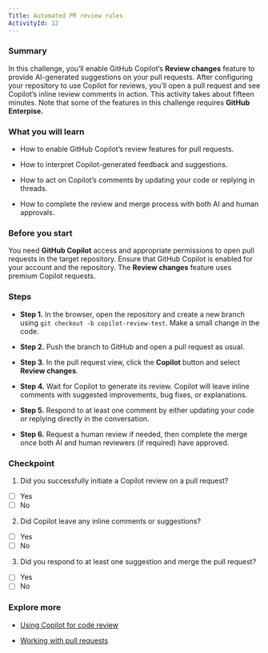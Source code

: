 ```yaml
---
Title: Automated PR review rules
ActivityId: 12
---
```


### Summary

In this challenge, you’ll enable GitHub Copilot’s **Review changes** feature to provide AI-generated suggestions on your pull requests. After configuring your repository to use Copilot for reviews, you’ll open a pull request and see Copilot’s inline review comments in action. This activity takes about fifteen minutes. Note that some of the features in this challenge requires **GitHub Enterpise.**

### What you will learn

- How to enable GitHub Copilot’s review features for pull requests.

- How to interpret Copilot-generated feedback and suggestions.

- How to act on Copilot’s comments by updating your code or replying in threads.

- How to complete the review and merge process with both AI and human approvals.

### Before you start

You need **GitHub Copilot** access and appropriate permissions to open pull requests in the target repository. Ensure that GitHub Copilot is enabled for your account and the repository. The **Review changes** feature uses premium Copilot requests.

### Steps

- **Step 1.** In the browser, open the repository and create a new branch using `git checkout -b copilot-review-test`. Make a small change in the code.

- **Step 2.** Push the branch to GitHub and open a pull request as usual.

- **Step 3.** In the pull request view, click the **Copilot** button and select **Review changes**.

- **Step 4.** Wait for Copilot to generate its review. Copilot will leave inline comments with suggested improvements, bug fixes, or explanations.

- **Step 5.** Respond to at least one comment by either updating your code or replying directly in the conversation.

- **Step 6.** Request a human review if needed, then complete the merge once both AI and human reviewers (if required) have approved.

### Checkpoint

1. Did you successfully initiate a Copilot review on a pull request?

- [ ] Yes
- [ ] No

2. Did Copilot leave any inline comments or suggestions?

- [ ] Yes
- [ ] No

3. Did you respond to at least one suggestion and merge the pull request?

- [ ] Yes
- [ ] No

### Explore more

- [Using Copilot for code review](https://docs.github.com/en/copilot/using-github-copilot/code-review/using-copilot-code-review)

- [Working with pull requests](https://docs.github.com/en/pull-requests)
